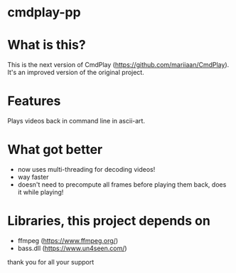 # cmdplay-pp
# What is this?
This is the next version of CmdPlay (https://github.com/mariiaan/CmdPlay).
It's an improved version of the original project.

# Features
Plays videos back in command line in ascii-art.

# What got better
- now uses multi-threading for decoding videos!
- way faster
- doesn't need to precompute all frames before playing them back, does it while playing!

# Libraries, this project depends on
- ffmpeg (https://www.ffmpeg.org/)
- bass.dll (https://www.un4seen.com/)

thank you for all your support
